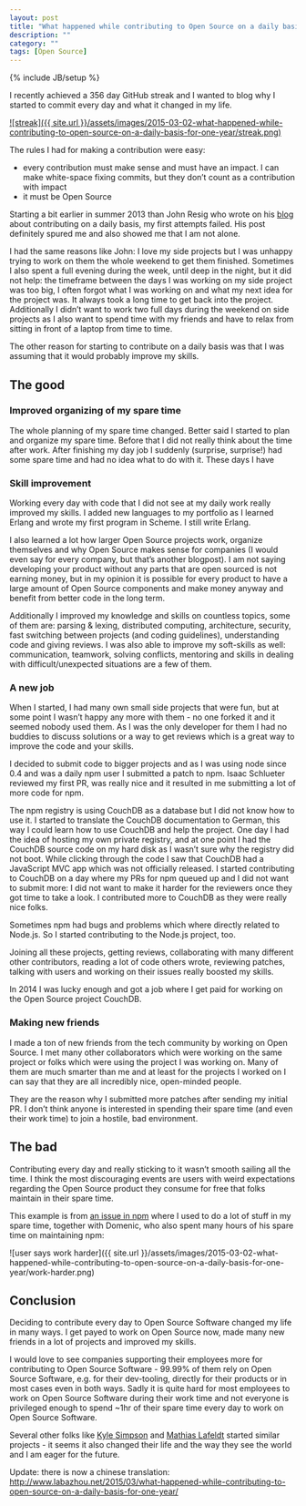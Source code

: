 ```yaml
---
layout: post
title: "What happened while contributing to Open Source on a daily basis for one year"
description: ""
category: ""
tags: [Open Source]
---
```

{% include JB/setup %}

I recently achieved a 356 day GitHub streak and I wanted to blog why I started to commit every day and what it changed in my life.

[![streak]({{ site.url }}/assets/images/2015-03-02-what-happened-while-contributing-to-open-source-on-a-daily-basis-for-one-year/streak.png)](https://github.com/robertkowalski)

The rules I had for making a contribution were easy:

 - every contribution must make sense and must have an impact. I can make white-space fixing commits, but they don’t count as a contribution with impact
 - it must be Open Source

Starting a bit earlier in summer 2013 than John Resig who wrote on his [blog](http://ejohn.org/blog/write-code-every-day/) about contributing on a daily basis, my first attempts failed. His post definitely spured me and also showed me that I am not alone.

I had the same reasons like John: I love my side projects but I was unhappy trying to work on them the whole weekend to get them finished. Sometimes I also spent a full evening during the week, until deep in the night, but it did not help: the timeframe between the days I was working on my side project was too big, I often forgot what I was working on and what my next idea for the project was. It always took a long time to get back into the project. Additionally I didn’t want to work two full days during the weekend on side projects as I also want to spend time with my friends and have to relax from sitting in front of a laptop from time to time.

The other reason for starting to contribute on a daily basis was that I was assuming that it would probably improve my skills.


## The good

### Improved organizing of my spare time

The whole planning of my spare time changed. Better said I started to plan and organize my spare time. Before that I did not really think about the time after work. After finishing my day job I suddenly (surprise, surprise!) had some spare time and had no idea what to do with it. These days I have

### Skill improvement

Working every day with code that I did not see at my daily work really improved my skills. I added new languages to my portfolio as I learned Erlang and wrote my first program in Scheme. I still write Erlang.

I also learned a lot how larger Open Source projects work, organize themselves and why Open Source makes sense for companies (I would even say for every company, but that’s another blogpost). I am not saying developing your product without any parts that are open sourced is not earning money, but in my opinion it is possible for every product to have a large amount of Open Source components and make money anyway and benefit from better code in the long term.

Additionally I improved my knowledge and skills on countless topics, some of them are: parsing & lexing, distributed computing, architecture, security, fast switching between projects (and coding guidelines), understanding code and giving reviews. I was also able to improve my soft-skills as well: communication, teamwork, solving conflicts, mentoring and skills in dealing with difficult/unexpected situations are a few of them.

### A new job

When I started, I had many own small side projects that were fun, but at some point I wasn’t happy any more with them - no one forked it and it seemed nobody used them. As I was the only developer for them I had no buddies to discuss solutions or a way to get reviews which is a great way to improve the code and your skills.

I decided to submit code to bigger projects and as I was using node since 0.4 and was a daily npm user I submitted a patch to npm. Isaac Schlueter reviewed my first PR, was really nice and it resulted in me submitting a lot of more code for npm.

The npm registry is using CouchDB as a database but I did not know how to use it. I started to translate the CouchDB documentation to German, this way I could learn how to use CouchDB and help the project. One day I had the idea of hosting my own private registry, and at one point I had the CouchDB source code on my hard disk as I wasn’t sure why the registry did not boot. While clicking through the code I saw that CouchDB had a JavaScript MVC app which was not officially released. I started contributing to CouchDB on a day where my PRs for npm queued up and I did not want to submit more: I did not want to make it harder for the reviewers once they got time to take a look. I contributed more to CouchDB as they were really nice folks.

Sometimes npm had bugs and problems which where directly related to Node.js. So I started contributing to the Node.js project, too.

Joining all these projects, getting reviews, collaborating with many different other contributors, reading a lot of code others wrote, reviewing patches, talking with users and working on their issues really boosted my skills.

In 2014 I was lucky enough and got a job where I get paid for working on the Open Source project CouchDB.

### Making new friends

I made a ton of new friends from the tech community by working on Open Source. I met many other collaborators which were working on the same project or folks which were using the project I was working on. Many of them are much smarter than me and at least for the projects I worked on I can say that they are all incredibly nice, open-minded people.

They are the reason why I submitted more patches after sending my initial PR. I don’t think anyone is interested in spending their spare time (and even their work time) to join a hostile, bad environment.

## The bad

Contributing every day and really sticking to it wasn’t smooth sailing all the time. I think the most discouraging events are users with weird expectations regarding the Open Source product they consume for free that folks maintain in their spare time.

This example is from [an issue in npm](https://github.com/npm/npm/issues/2568) where I used to do a lot of stuff in my spare time, together with Domenic, who also spent many hours of his spare time on maintaining npm:

![user says work harder]({{ site.url }}/assets/images/2015-03-02-what-happened-while-contributing-to-open-source-on-a-daily-basis-for-one-year/work-harder.png)


## Conclusion

Deciding to contribute every day to Open Source Software changed my life in many ways. I get payed to work on Open Source now, made many new friends in a lot of projects and improved my skills.

I would love to see companies supporting their employees more for contributing to Open Source Software - 99.99% of them rely on Open Source Software, e.g. for their dev-tooling, directly for their products or in most cases even in both ways. Sadly it is quite hard for most employees to work on Open Source Software during their work time and not everyone is privileged enough to spend ~1hr of their spare time every day to work on Open Source Software.

Several other folks like [Kyle Simpson](http://blog.getify.com/learned-on-a-1-year-github-streak/) and [Mathias Lafeldt](http://mlafeldt.github.io/blog/write-every-day/) started similar projects - it seems it also changed their life and the way they see the world and I am eager for the future.


Update: there is now a chinese translation: http://www.labazhou.net/2015/03/what-happened-while-contributing-to-open-source-on-a-daily-basis-for-one-year/
